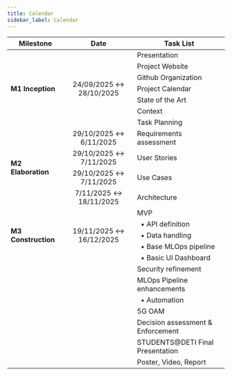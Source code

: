 ```yaml
---
title: Calendar
sidebar_label: Calendar
---
```



<table>
  <thead>
    <tr>
      <th>Milestone</th>
      <th align="center">Date</th>
      <th>Task List</th>
    </tr>
  </thead>
  <tbody>
    <tr style={{backgroundColor: '#e3f2fd', borderBottom: '1px solid #999'}}>
      <td rowspan="7" style={{borderRight: '1px solid #999'}}><strong>M1 Inception</strong></td>
      <td rowspan="7" align="center" style={{borderRight: '1px solid #999'}}>24/09/2025 ↔ 28/10/2025</td>
      <td>Presentation</td>
    </tr>
    <tr style={{backgroundColor: '#e3f2fd', borderBottom: '1px solid #999'}}>
      <td>Project Website</td>
    </tr>
    <tr style={{backgroundColor: '#e3f2fd', borderBottom: '1px solid #999'}}>
      <td>Github Organization</td>
    </tr>
    <tr style={{backgroundColor: '#e3f2fd', borderBottom: '1px solid #999'}}>
      <td>Project Calendar</td>
    </tr>
    <tr style={{backgroundColor: '#e3f2fd', borderBottom: '1px solid #999'}}>
      <td>State of the Art</td>
    </tr>
    <tr style={{backgroundColor: '#e3f2fd', borderBottom: '1px solid #999'}}>
      <td>Context</td>
    </tr>
    <tr style={{backgroundColor: '#e3f2fd', borderBottom: '2px solid #333'}}>
      <td>Task Planning</td>
    </tr>
    <tr style={{backgroundColor: '#e1f5e1', borderBottom: '1px solid #999'}}>
      <td rowspan="4" style={{borderRight: '1px solid #999'}}><strong>M2 Elaboration</strong></td>
      <td align="center" style={{borderRight: '1px solid #999'}}>29/10/2025 ↔ 6/11/2025</td>
      <td>Requirements assessment</td>
    </tr>
    <tr style={{backgroundColor: '#e1f5e1', borderBottom: '1px solid #999'}}>
      <td align="center" style={{borderRight: '1px solid #999'}}>29/10/2025 ↔ 7/11/2025</td>
      <td>User Stories</td>
    </tr>
    <tr style={{backgroundColor: '#e1f5e1', borderBottom: '1px solid #999'}}>
      <td align="center" style={{borderRight: '1px solid #999'}}>29/10/2025 ↔ 7/11/2025</td>
      <td>Use Cases</td>
    </tr>
    <tr style={{backgroundColor: '#e1f5e1', borderBottom: '2px solid #333'}}>
      <td align="center" style={{borderRight: '1px solid #999'}}>7/11/2025 ↔ 18/11/2025</td>
      <td>Architecture</td>
    </tr>
    <tr style={{backgroundColor: '#fff9e1', borderBottom: '1px solid #999'}}>
      <td rowspan="5" style={{borderRight: '1px solid #999'}}><strong>M3 Construction</strong></td>
      <td rowspan="5" align="center" style={{borderRight: '1px solid #999'}}>19/11/2025 ↔ 16/12/2025</td>
      <td>MVP</td>
    </tr>
    <tr style={{backgroundColor: '#fff9e1', borderBottom: '1px solid #999'}}>
      <td>&nbsp;&nbsp;&bull; API definition</td>
    </tr>
    <tr style={{backgroundColor: '#fff9e1', borderBottom: '1px solid #999'}}>
      <td>&nbsp;&nbsp;&bull; Data handling</td>
    </tr>
    <tr style={{backgroundColor: '#fff9e1', borderBottom: '1px solid #999'}}>
      <td>&nbsp;&nbsp;&bull; Base MLOps pipeline</td>
    </tr>
    <tr style={{backgroundColor: '#fff9e1', borderBottom: '2px dashed #333'}}>
      <td>&nbsp;&nbsp;&bull; Basic UI Dashboard</td>
    </tr>
    <tr style={{backgroundColor: '#ffe8d6', borderBottom: '1px solid #999'}}>
      <td rowspan="5" style={{borderRight: '1px solid #999'}}><strong></strong></td>
      <td rowspan="5" align="center" style={{borderRight: '1px solid #999'}}></td>
      <td>Security refinement</td>
    </tr>
    <tr style={{backgroundColor: '#ffe8d6', borderBottom: '1px solid #999'}}>
      <td>MLOps Pipeline enhancements</td>
    </tr>
    <tr style={{backgroundColor: '#ffe8d6', borderBottom: '1px solid #999'}}>
      <td>&nbsp;&nbsp;&bull; Automation</td>
    </tr>
    <tr style={{backgroundColor: '#ffe8d6', borderBottom: '1px solid #999'}}>
      <td>5G OAM</td>
    </tr>
    <tr style={{backgroundColor: '#ffe8d6', borderBottom: '2px dashed #333'}}>
      <td>Decision assessment &amp; Enforcement</td>
    </tr>
    <tr style={{backgroundColor: '#ffd4b8', borderBottom: '1px solid #999'}}>
      <td rowspan="2" style={{borderRight: '1px solid #999'}}><strong></strong></td>
      <td rowspan="2" align="center" style={{borderRight: '1px solid #999'}}></td>
      <td>STUDENTS@DETI Final Presentation</td>
    </tr>
    <tr style={{backgroundColor: '#ffd4b8', borderBottom: '1px solid #999'}}>
      <td>Poster, Video, Report</td>
    </tr>
  </tbody>
</table>

